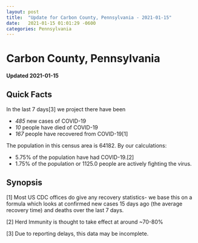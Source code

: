 ```yaml
---
layout: post
title:  "Update for Carbon County, Pennsylvania - 2021-01-15"
date:   2021-01-15 01:01:29 -0600
categories: Pennsylvania
---
```


# Carbon County, Pennsylvania
#### Updated 2021-01-15

## Quick Facts

In the last 7 days[3] we project there have been
- *485* new cases of COVID-19
- *10* people have died of COVID-19
- *167* people have recovered from COVID-19[1]

The population in this census area is 64182. By our calculations:
- 5.75% of the population have had COVID-19.[2]
- 1.75% of the population or 1125.0 people are actively fighting the virus.

## Synopsis




[1] Most US CDC offices do give any recovery statistics- we base this on a formula which looks at confirmed new cases
15 days ago (the average recovery time) and deaths over the last 7 days.

[2] Herd Immunity is thought to take effect at around ~70-80%

[3] Due to reporting delays, this data may be incomplete.
 
    